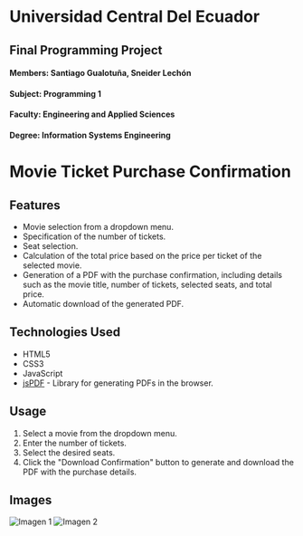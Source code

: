 # Universidad Central Del Ecuador
## Final Programming Project
#### Members: Santiago Gualotuña, Sneider Lechón
#### Subject: Programming 1
#### Faculty: Engineering and Applied Sciences
#### Degree: Information Systems Engineering

# Movie Ticket Purchase Confirmation

## Features

- Movie selection from a dropdown menu.
- Specification of the number of tickets.
- Seat selection.
- Calculation of the total price based on the price per ticket of the selected movie.
- Generation of a PDF with the purchase confirmation, including details such as the movie title, number of tickets, selected seats, and total price.
- Automatic download of the generated PDF.
## Technologies Used

- HTML5
- CSS3
- JavaScript
- [jsPDF](https://github.com/parallax/jsPDF) - Library for generating PDFs in the browser.

## Usage

1. Select a movie from the dropdown menu.
2. Enter the number of tickets.
3. Select the desired seats.
4. Click the "Download Confirmation" button to generate and download the PDF with the purchase details.

## Images

![Imagen 1](https://github.com/user-attachments/assets/d6e1c513-5601-4348-af43-e61af345a4b2)
![Imagen 2](https://github.com/user-attachments/assets/e6c43258-173f-4a64-b510-3134e55e6afc)

